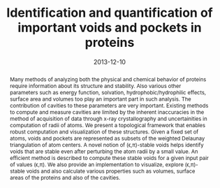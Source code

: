 ---
title: "Identification and quantification of important voids and pockets in proteins"
collection: publications
date: 2013-12-10
venue: ''
bibid: 'SridhaamurthyMScEngg2013'
permalink: /publication/SridhaamurthyMScEngg2013
paperurl: '/files/SridhaamurthyMScEngg2013.pdf'
image: '/files/SridhaamurthyMScEngg2013.PNG'
doi: ''
doiurl: ''
abstract: 'Many methods of analyzing both the physical and chemical behavior of proteins require information about its structure and stability. Also various other parameters such as energy function, solvation, hydrophobic/hydrophilic effects, surface area and volumes too play an important part in such analysis. The contribution of cavities to these parameters are very important. Existing methods to compute and measure cavities are limited by the inherent inaccuracies in the method of acquisition of data through x-ray crystallography and uncertainities in computation of radii of atoms. We present a topological framework that enables robust computation and visualization of these structures. Given a fixed set of atoms, voids and pockets are represented as subsets of the weighted Delaunay triangulation of atom centers. A novel notion of (ϵ,π)-stable voids helps identify voids that are stable even after perturbing the atom radii by a small value. An efficient method is described to compute these stable voids for a given input pair of values (ϵ,π). We also provide an implementation to visualize, explore (ϵ,π)-stable voids and also calculate various properties such as volumes, surface areas of the proteins and also of the cavities.'
year: '2013'
citation: ' <u>Raghavendra G S</u> <i>&quot;Identification and quantification of important voids and pockets in proteins;</i> M.Sc(Engg) Thesis, 2013'
authors: ' <u>Raghavendra G S</u>'
bibtexCode: ' @mastersthesis{SridhaamurthyMScEngg2013,
title={Identification and quantification of important voids and pockets in proteins},
author={Raghavendra G S},
year={2013},
school={Indian Institute of Science},
address={Bengaluru}
}
'
---